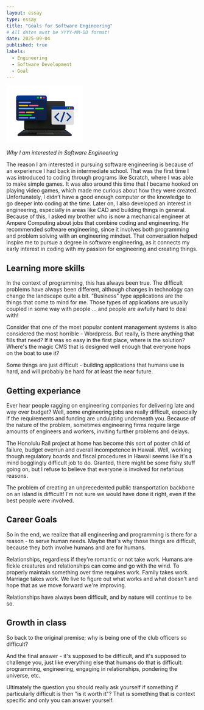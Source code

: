 ```yaml
---
layout: essay
type: essay
title: "Goals for Software Engineering"
# All dates must be YYYY-MM-DD format!
date: 2025-09-04
published: true
labels:
  - Engineering
  - Software Development
  - Goal
---
```


<img width="200px" class="rounded float-start pe-4" src="../img/computer.jpg">

*Why I am interested in Software Engineering*

The reason I am interested in pursuing software engineering is because of an experience I had back in intermediate school. That was the first time I was introduced to coding through programs like Scratch, where I was able to make simple games. It was also around this time that I became hooked on playing video games, which made me curious about how they were created. Unfortunately, I didn’t have a good enough computer or the knowledge to go deeper into coding at the time. Later on, I also developed an interest in engineering, especially in areas like CAD and building things in general. Because of this, I asked my brother who is now a mechanical engineer at Ampere Computing about jobs that combine coding and engineering. He recommended software engineering, since it involves both programming and problem solving with an engineering mindset. That conversation helped inspire me to pursue a degree in software engineering, as it connects my early interest in coding with my passion for engineering and creating things.

## Learning more skills

In the context of programming, this has always been true. The difficult problems have always been different, although changes in technology can change the landscape quite a bit. "Business" type applications are the things that come to mind for me. Those types of applications are usually coupled in some way with people ... and people are awfully hard to deal with!

Consider that one of the most popular content management systems is also considered the most horrible - Wordpress. But really, is there anything that fills that need? If it was so easy in the first place, where is the solution? Where's the magic CMS that is designed well enough that everyone hops on the boat to use it?

Some things are just difficult - building applications that humans use is hard, and will probably be hard for at least the near future.

## Getting experiance

Ever hear people ragging on engineering companies for delivering late and way over budget? Well, some engineering jobs are really difficult, especially if the requirements and funding are undulating underneath you. Because of the nature of the problem, sometimes engineering firms require large amounts of engineers and workers, inviting further problems and delays.

The Honolulu Rail project at home has become this sort of poster child of failure, budget overrun and overall incompetence in Hawaii. Well, working though regulatory boards and fiscal procedures in Hawaii seems like it's a mind bogglingly difficult job to do. Granted, there might be some fishy stuff going on, but I refuse to believe that everyone is involved for nefarious reasons.

The problem of creating an unprecedented public transportation backbone on an island is difficult! I'm not sure we would have done it right, even if the best people were involved.

## Career Goals

So in the end, we realize that all engineering and programming is there for a reason - to serve human needs. Maybe that's why those things are difficult, because they both involve humans and are for humans.

Relationships, regardless if they're romantic or not take work. Humans are fickle creatures and relationships can come and go with the wind. To properly maintain something over time requires work. Family takes work. Marriage takes work. We live to figure out what works and what doesn't and hope that as we move forward we're improving.

Relationships have always been difficult, and by nature will continue to be so.

## Growth in class

So back to the original premise; why is being one of the club officers so difficult?

And the final answer - it's supposed to be difficult, and it's supposed to challenge you, just like everything else that humans do that is difficult: programming, engineering, engaging in relationships, pondering the universe, etc.

Ultimately the question you should really ask yourself if something if particularly difficult is then "is it worth it"? That is something that is context specific and only you can answer yourself.

